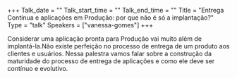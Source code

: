 +++
Talk_date = ""
Talk_start_time = ""
Talk_end_time = ""
Title = "Entrega Contínua e aplicações em Produção: por que não é só a implantação?"
Type = "talk"
Speakers = ["vanessa-gomes"]
+++

Considerar uma aplicação pronta para Produção vai muito além de implantá-la.Não existe perfeição no processo de entrega de um produto aos clientes e usuários. Nessa palestra vamos falar sobre a construção da maturidade do processo de entrega de aplicações e como ele deve ser contínuo e evolutivo.
